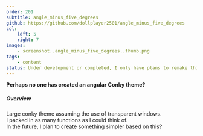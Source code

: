```yaml
---
order: 201
subtitle: angle_minus_five_degrees
github: https://github.com/dollplayer2501/angle_minus_five_degrees
col:
    left: 5
    right: 7
images:
    - screenshot..angle_minus_five_degrees..thumb.png
tags:
    - content
status: Under development or completed, I only have plans to remake this and make it simpler.
---
```


**Perhaps no one has created an angular Conky theme?**

##### Overview

Large conky theme assuming the use of transparent windows.  
I packed in as many functions as I could think of.  
In the future, I plan to create something simpler based on this?
